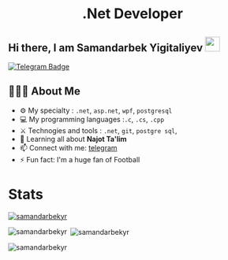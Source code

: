 <h1 align="center">.Net Developer</h1>

## Hi there, I am Samandarbek Yigitaliyev <img src="https://raw.githubusercontent.com/aemmadi/aemmadi/master/wave.gif" width="30px">

[![Telegram Badge](https://img.shields.io/badge/@Samandarbek_Yigitaliyev-2CA5E0?style=flat-square&logo=telegram&logoColor=white&link=https://t.me/Samandarbek_Yigitaliyev)](https://t.me/Samandarbek_Yigitaliyev)

<h2 align="left">👨🏻‍💻 About Me</h2>

- ⚙️ My specialty : `.net`, `asp.net`, `wpf`, `postgresql`
- 💻 My programming languages :`.c`, `.cs`, `.cpp`
- ⚔️ Technogies and tools : `.net`, `git`, `postgre sql`, 
- 🌱 Learning all about **Najot Ta'lim**
- 📫 Connect with me: [telegram](https://t.me/Samandarbek_Yigitaliyev)
- ⚡️ Fun fact: I'm a huge fan of Football


# Stats
<p align="left"> <a href="https://github.com/ryo-ma/github-profile-trophy"><img src="https://github-profile-trophy.vercel.app/?username=samandarbekyr" alt="samandarbekyr" /></a> </p>

<p><img align="left" src="https://github-readme-stats.vercel.app/api/top-langs?username=samandarbekyr&langs_count=8&show_icons=true&locale=en&layout=compact" alt="samandarbekyr" /></p>

<p>&nbsp;<img align="center" src="https://github-readme-stats.vercel.app/api?username=samandarbekyr&show_icons=true&locale=en" alt="samandarbekyr" /></p>

<p><img align="center" src="https://github-readme-streak-stats.herokuapp.com/?user=samandarbekyr&" alt="samandarbekyr" /></p>

